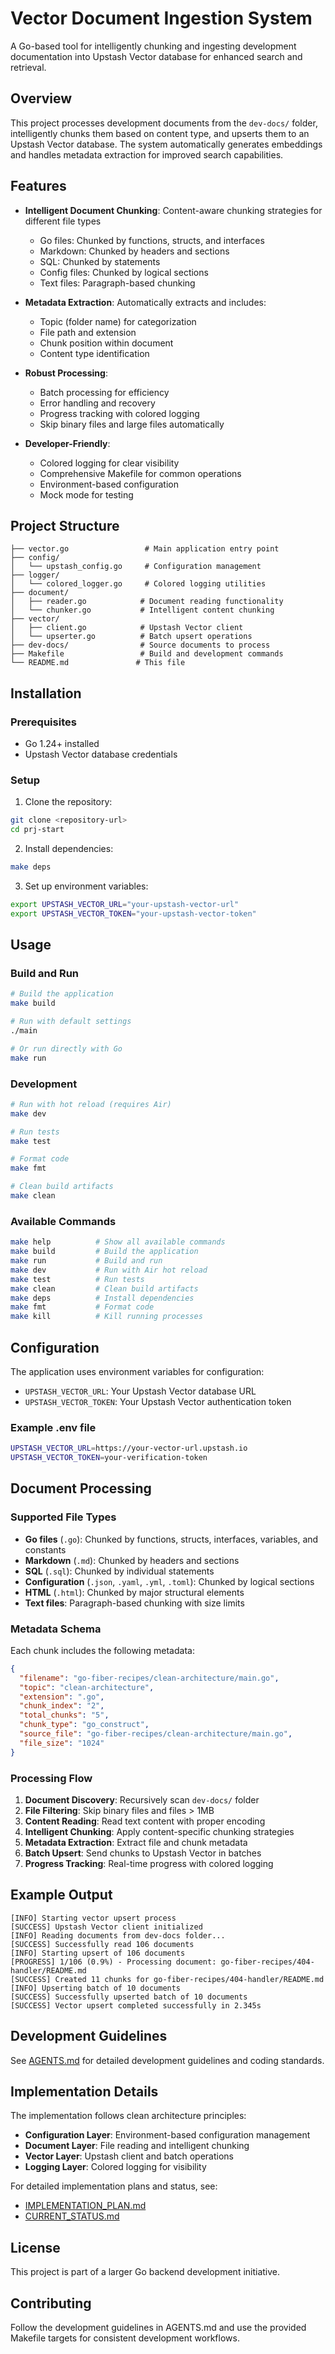 # Vector Document Ingestion System

A Go-based tool for intelligently chunking and ingesting development documentation into Upstash Vector database for enhanced search and retrieval.

## Overview

This project processes development documents from the `dev-docs/` folder, intelligently chunks them based on content type, and upserts them to an Upstash Vector database. The system automatically generates embeddings and handles metadata extraction for improved search capabilities.

## Features

- **Intelligent Document Chunking**: Content-aware chunking strategies for different file types
  - Go files: Chunked by functions, structs, and interfaces
  - Markdown: Chunked by headers and sections
  - SQL: Chunked by statements
  - Config files: Chunked by logical sections
  - Text files: Paragraph-based chunking

- **Metadata Extraction**: Automatically extracts and includes:
  - Topic (folder name) for categorization
  - File path and extension
  - Chunk position within document
  - Content type identification

- **Robust Processing**: 
  - Batch processing for efficiency
  - Error handling and recovery
  - Progress tracking with colored logging
  - Skip binary files and large files automatically

- **Developer-Friendly**:
  - Colored logging for clear visibility
  - Comprehensive Makefile for common operations
  - Environment-based configuration
  - Mock mode for testing

## Project Structure

```
├── vector.go                 # Main application entry point
├── config/
│   └── upstash_config.go     # Configuration management
├── logger/
│   └── colored_logger.go     # Colored logging utilities
├── document/
│   ├── reader.go            # Document reading functionality
│   └── chunker.go           # Intelligent content chunking
├── vector/
│   ├── client.go            # Upstash Vector client
│   └── upserter.go          # Batch upsert operations
├── dev-docs/                # Source documents to process
├── Makefile                 # Build and development commands
└── README.md               # This file
```

## Installation

### Prerequisites

- Go 1.24+ installed
- Upstash Vector database credentials

### Setup

1. Clone the repository:
```bash
git clone <repository-url>
cd prj-start
```

2. Install dependencies:
```bash
make deps
```

3. Set up environment variables:
```bash
export UPSTASH_VECTOR_URL="your-upstash-vector-url"
export UPSTASH_VECTOR_TOKEN="your-upstash-vector-token"
```

## Usage

### Build and Run

```bash
# Build the application
make build

# Run with default settings
./main

# Or run directly with Go
make run
```

### Development

```bash
# Run with hot reload (requires Air)
make dev

# Run tests
make test

# Format code
make fmt

# Clean build artifacts
make clean
```

### Available Commands

```bash
make help          # Show all available commands
make build         # Build the application
make run           # Build and run
make dev           # Run with Air hot reload
make test          # Run tests
make clean         # Clean build artifacts
make deps          # Install dependencies
make fmt           # Format code
make kill          # Kill running processes
```

## Configuration

The application uses environment variables for configuration:

- `UPSTASH_VECTOR_URL`: Your Upstash Vector database URL
- `UPSTASH_VECTOR_TOKEN`: Your Upstash Vector authentication token

### Example .env file

```bash
UPSTASH_VECTOR_URL=https://your-vector-url.upstash.io
UPSTASH_VECTOR_TOKEN=your-verification-token
```

## Document Processing

### Supported File Types

- **Go files** (`.go`): Chunked by functions, structs, interfaces, variables, and constants
- **Markdown** (`.md`): Chunked by headers and sections
- **SQL** (`.sql`): Chunked by individual statements
- **Configuration** (`.json`, `.yaml`, `.yml`, `.toml`): Chunked by logical sections
- **HTML** (`.html`): Chunked by major structural elements
- **Text files**: Paragraph-based chunking with size limits

### Metadata Schema

Each chunk includes the following metadata:

```json
{
  "filename": "go-fiber-recipes/clean-architecture/main.go",
  "topic": "clean-architecture",
  "extension": ".go",
  "chunk_index": "2",
  "total_chunks": "5",
  "chunk_type": "go_construct",
  "source_file": "go-fiber-recipes/clean-architecture/main.go",
  "file_size": "1024"
}
```

### Processing Flow

1. **Document Discovery**: Recursively scan `dev-docs/` folder
2. **File Filtering**: Skip binary files and files > 1MB
3. **Content Reading**: Read text content with proper encoding
4. **Intelligent Chunking**: Apply content-specific chunking strategies
5. **Metadata Extraction**: Extract file and chunk metadata
6. **Batch Upsert**: Send chunks to Upstash Vector in batches
7. **Progress Tracking**: Real-time progress with colored logging

## Example Output

```
[INFO] Starting vector upsert process
[SUCCESS] Upstash Vector client initialized
[INFO] Reading documents from dev-docs folder...
[SUCCESS] Successfully read 106 documents
[INFO] Starting upsert of 106 documents
[PROGRESS] 1/106 (0.9%) - Processing document: go-fiber-recipes/404-handler/README.md
[SUCCESS] Created 11 chunks for go-fiber-recipes/404-handler/README.md
[INFO] Upserting batch of 10 documents
[SUCCESS] Successfully upserted batch of 10 documents
[SUCCESS] Vector upsert completed successfully in 2.345s
```

## Development Guidelines

See [AGENTS.md](./AGENTS.md) for detailed development guidelines and coding standards.

## Implementation Details

The implementation follows clean architecture principles:

- **Configuration Layer**: Environment-based configuration management
- **Document Layer**: File reading and intelligent chunking
- **Vector Layer**: Upstash client and batch operations
- **Logging Layer**: Colored logging for visibility

For detailed implementation plans and status, see:
- [IMPLEMENTATION_PLAN.md](./IMPLEMENTATION_PLAN.md)
- [CURRENT_STATUS.md](./CURRENT_STATUS.md)

## License

This project is part of a larger Go backend development initiative.

## Contributing

Follow the development guidelines in AGENTS.md and use the provided Makefile targets for consistent development workflows.